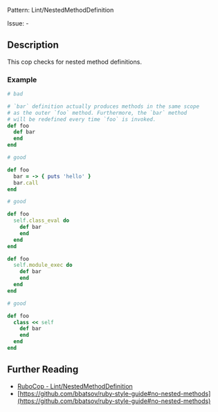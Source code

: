 Pattern: Lint/NestedMethodDefinition

Issue: -

## Description

This cop checks for nested method definitions.

### Example

```ruby
# bad

# `bar` definition actually produces methods in the same scope
# as the outer `foo` method. Furthermore, the `bar` method
# will be redefined every time `foo` is invoked.
def foo
  def bar
  end
end
```
```ruby
# good

def foo
  bar = -> { puts 'hello' }
  bar.call
end
```
```ruby
# good

def foo
  self.class_eval do
    def bar
    end
  end
end

def foo
  self.module_exec do
    def bar
    end
  end
end
```
```ruby
# good

def foo
  class << self
    def bar
    end
  end
end
```

## Further Reading

* [RuboCop - Lint/NestedMethodDefinition](https://rubocop.readthedocs.io/en/latest/cops_lint/#lintnestedmethoddefinition)
* [https://github.com/bbatsov/ruby-style-guide#no-nested-methods](https://github.com/bbatsov/ruby-style-guide#no-nested-methods)
